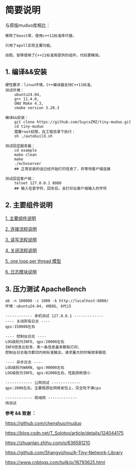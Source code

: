 # 简要说明

与原版muduo库相比：

    移除了boost库，使用c++11标准库代替。

    只用了epoll实现主要功能。

    线程，锁等使用了C++11标准库提供的组件，代码更精简。

## 1. 编译&&安装

    硬性要求：linux环境，C++编译器支持C++11标准。
    测试环境：
        ubuntu24.04,
        g++ 11.4.0,
        GNU Make 4.3,
        cmake version 3.28.3
    
    编译&&安装：
        git clone https://github.com/SuycxZMZ/tiny-muduo.git
        cd tiny-muduo
        需要root权限，在工程目录下执行：
        sh ./autobuild.sh

    测试回显服务器：
        cd example
        make clean
        make
        ./echoserver
        ## 正常安装的话已经开始打印信息了，并等待客户端连接

    测试回显客户端：
        telnet 127.0.0.1 8000
        ## 输入任意字符，回车后，会打印出客户端输入的字符

## 2. 主要组件说明

[1. 主要组件说明](docs/basicClass.md)

[2. 连接流程说明](docs/basicConnectModel.md)

[3. 读写流程说明](docs/basicReadWriteModel.md)

[4. 关闭流程说明](docs/basicCloseModel.md)

[5. one loop per thread 模型](docs/basicOneLoopPerThreadModel.md)

[6. 日志模块说明](docs/basiclog.md)

## 3. 压力测试 ApacheBench

    ab -n 100000 -c 1000 -k http://localhost:8000/
    环境：ubuntu24.04, 4核8G, 6代i5

    ------------ 本机测试 127.0.0.1 -------------
    ---- 关闭所有日志 ----
    qps:150000左右

    ---- 控制台日志 ----
    LOG级别为INFO, qps:20000左右
    INFO信息比较多，来一条信息基本都有打印，
    控制台日志每次都切内核标准输出，请求量大的时候效率极低
    
    ---- 异步日志 ----
    LOG级别为WARN, qps:90000左右
    LOG级别为INFO, qps:82000左右，性能损耗很小

    ------------ 公网测试 -------------
    qps:2000左右，主要瓶颈在网络发包上，完全吃不满cpu

    ------------ 局域网 -------------
    待测试

**参考 && 致谢 ：**

https://github.com/chenshuo/muduo

https://blog.csdn.net/T_Solotov/article/details/124044175

https://zhuanlan.zhihu.com/p/636581210

https://github.com/Shangyizhou/A-Tiny-Network-Library

https://www.cnblogs.com/tuilk/p/16793625.html